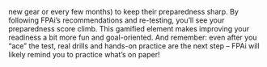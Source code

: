 new gear or every few months) to keep their preparedness sharp. By following FPAi’s recommendations and re-testing, you’ll see your preparedness score climb. This gamified element makes improving your readiness a bit more fun and goal-oriented. And remember: even after you “ace” the test, real drills and hands-on practice are the next step – FPAi will likely remind you to practice what’s on paper!